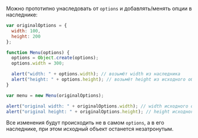 Можно прототипно унаследовать от `options` и добавлять/менять опции в наследнике:

```js run
var originalOptions = {
  width: 100,
  height: 200
};

function Menu(options) {
  options = Object.create(options);
  options.width = 300;

  alert("width: " + options.width); // возьмёт width из наследника
  alert("height: " + options.height); // возьмёт height из исходного объекта
}

var menu = new Menu(originalOptions);

alert("original width: " + originalOptions.width); // width исходного объекта
alert("original height: " + originalOptions.height); // height исходного объекта
```

Все изменения будут происходить не в самом `options`, а в его наследнике, при этом исходный объект останется незатронутым.
